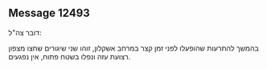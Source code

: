 ## Message 12493

דובר צה"ל:

בהמשך להתרעות שהופעלו לפני זמן קצר במרחב אשקלון, זוהו שני שיגורים שחצו מצפון רצועת עזה ונפלו בשטח פתוח, אין נפגעים.

